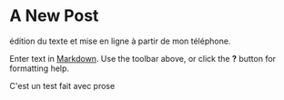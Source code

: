 # A New Post

édition du texte et mise en ligne à partir de mon téléphone.

Enter text in [Markdown](http://daringfireball.net/projects/markdown/). Use the toolbar above, or click the **?** button for formatting help.

C'est un test fait avec prose
